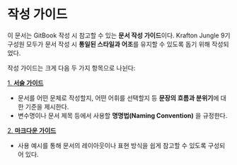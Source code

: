 # 작성 가이드

이 문서는 GitBook 작성 시 참고할 수 있는 **문서 작성 가이드**이다.
Krafton Jungle 9기 구성원 모두가 문서 작성 시 **통일된 스타일과 어조**를 유지할 수 있도록 돕기 위해 작성되었다.

작성 가이드는 크게 다음 두 가지 항목으로 나뉜다:

[1. **서술 가이드**](write_style/README.md)
   - 문서를 어떤 문체로 작성할지, 어떤 어휘를 선택할지 등 **문장의 흐름과 분위기**에 대한 기준을 제시한다.
   - 변수명이나 문서 제목 등에서 사용할 **명명법(Naming Convention)** 을 규정한다.

[2. **마크다운 가이드**](style_guide/Markdown_using_guide.md)
   - 사용 예시를 통해 문서의 레이아웃이나 표현 방식을 쉽게 참고할 수 있도록 구성되어 있다.


